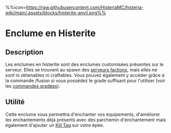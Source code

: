 %%icon=https://raw.githubusercontent.com/HisteriaMC/histeria-wiki/main/.assets/blocks/histerite-anvil.png%%

# Enclume en Histerite

## Description
Les enclumes en histerite sont des enclumes customisées présentes sur le serveur. Elles se trouvent au spawn des [serveurs factions](https://histeria.fr/wiki/worlds/serveurs-faction), mais elles ne sont ni obtenables ni craftables. Vous pouvez également y accéder grâce à la commande /fusion si vous possédez le grade suffisant pour l'utiliser (voir les [commandes gradées](https://histeria.fr/wiki/commands/graded-commands)).

## Utilité
Cette enclume vous permettra d'enchanter vos équipements, d'améliorer les enchantements déjà présents avec des parchemin d'enchantement mais également d'ajouter un [Kill Tag](https://histeria.fr/wiki/item/kill-tag) sur votre épée.